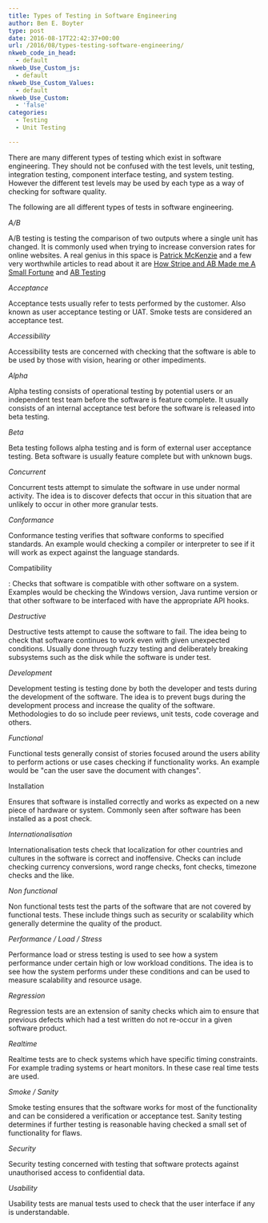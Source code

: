```yaml
---
title: Types of Testing in Software Engineering
author: Ben E. Boyter
type: post
date: 2016-08-17T22:42:37+00:00
url: /2016/08/types-testing-software-engineering/
nkweb_code_in_head:
  - default
nkweb_Use_Custom_js:
  - default
nkweb_Use_Custom_Values:
  - default
nkweb_Use_Custom:
  - 'false'
categories:
  - Testing
  - Unit Testing

---
```

There are many different types of testing which exist in software engineering. They should not be confused with the test levels, unit testing, integration testing, component interface testing, and system testing. However the different test levels may be used by each type as a way of checking for software quality.

The following are all different types of tests in software engineering.

_A/B_
  
A/B testing is testing the comparison of two outputs where a single unit has changed. It is commonly used when trying to increase conversion rates for online websites. A real genius in this space is [Patrick McKenzie][1] and a few very worthwhile articles to read about it are [How Stripe and AB Made me A Small Fortune][2] and [AB Testing][3]

_Acceptance_
  
Acceptance tests usually refer to tests performed by the customer. Also known as user acceptance testing or UAT. Smoke tests are considered an acceptance test.

_Accessibility_
  
Accessibility tests are concerned with checking that the software is able to be used by those with vision, hearing or other impediments.

_Alpha_
  
Alpha testing consists of operational testing by potential users or an independent test team before the software is feature complete. It usually consists of an internal acceptance test before the software is released into beta testing.

_Beta_
  
Beta testing follows alpha testing and is form of external user acceptance testing. Beta software is usually feature complete but with unknown bugs.

_Concurrent_
  
Concurrent tests attempt to simulate the software in use under normal activity. The idea is to discover defects that occur in this situation that are unlikely to occur in other more granular tests.

_Conformance_
  
Conformance testing verifies that software conforms to specified standards. An example would checking a compiler or interpreter to see if it will work as expect against the language standards.

Compatibility
  
: Checks that software is compatible with other software on a system. Examples would be checking the Windows version, Java runtime version or that other software to be interfaced with have the appropriate API hooks.

_Destructive_
  
Destructive tests attempt to cause the software to fail. The idea being to check that software continues to work even with given unexpected conditions. Usually done through fuzzy testing and deliberately breaking subsystems such as the disk while the software is under test.

_Development_
  
Development testing is testing done by both the developer and tests during the development of the software. The idea is to prevent bugs during the development process and increase the quality of the software. Methodologies to do so include peer reviews, unit tests, code coverage and others.

_Functional_
  
Functional tests generally consist of stories focused around the users ability to perform actions or use cases checking if functionality works. An example would be "can the user save the document with changes".

Installation
  
Ensures that software is installed correctly and works as expected on a new piece of hardware or system. Commonly seen after software has been installed as a post check.

_Internationalisation_
  
Internationalisation tests check that localization for other countries and cultures in the software is correct and inoffensive. Checks can include checking currency conversions, word range checks, font checks, timezone checks and the like.

_Non functional_
  
Non functional tests test the parts of the software that are not covered by functional tests. These include things such as security or scalability which generally determine the quality of the product.

_Performance / Load / Stress_
  
Performance load or stress testing is used to see how a system performance under certain high or low workload conditions. The idea is to see how the system performs under these conditions and can be used to measure scalability and resource usage.

_Regression_
  
Regression tests are an extension of sanity checks which aim to ensure that previous defects which had a test written do not re-occur in a given software product.

_Realtime_
  
Realtime tests are to check systems which have specific timing constraints. For example trading systems or heart monitors. In these case real time tests are used.

_Smoke / Sanity_
  
Smoke testing ensures that the software works for most of the functionality and can be considered a verification or acceptance test. Sanity testing determines if further testing is reasonable having checked a small set of functionality for flaws.

_Security_
  
Security testing concerned with testing that software protects against unauthorised access to confidential data.

_Usability_
  
Usability tests are manual tests used to check that the user interface if any is understandable.

 [1]: http://www.kalzumeus.com/
 [2]: http://www.kalzumeus.com/2012/08/06/stripe-and-ab-testing-made-me-a-small-fortune/
 [3]: https://training.kalzumeus.com/newsletters/archive/ab_testing